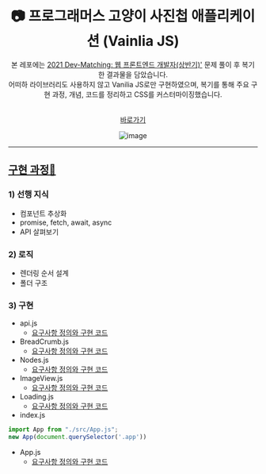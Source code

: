 <div align="center">
  <h1> 📷 프로그래머스 고양이 사진첩 애플리케이션 (Vainlia JS) </h1>
본 레포에는 <a href='https://programmers.co.kr/skill_check_assignments/100'>2021 Dev-Matching: 웹 프론트엔드 개발자(상반기)'</a> 문제 풀이 후 복기한 결과물을 담았습니다.</br>어떠하 라이브러리도 사용하지 않고 Vanilia JS로만 구현하였으며, 복기를 통해 주요 구현 과정, 개념, 코드를 정리하고 CSS를 커스터마이징했습니다. </br></br>

<a href='https://vanilajs-cat-album.netlify.app/'>바로가기</a>

![image](https://user-images.githubusercontent.com/66938939/168343043-58ec8567-e63a-4465-a99d-b1c46f359888.png)


</div>


<hr/>

## <a href='https://velog.io/@kina/%ED%94%84%EB%A1%9C%EA%B7%B8%EB%9E%98%EB%A8%B8%EC%8A%A4-%EA%B3%BC%EC%A0%9C%ED%85%8C%EC%8A%A4%ED%8A%B8-%EA%B3%A0%EC%96%91%EC%9D%B4-%EC%82%AC%EC%A7%84%EC%B2%A9-%EC%95%A0%ED%94%8C%EB%A6%AC%EC%BC%80%EC%9D%B4%EC%85%98'>구현 과정🍰</a>
### 1) 선행 지식</br>
* 컴포넌트 추상화</br>
* promise, fetch, await, async</br>
* API 살펴보기</br>
### 2) 로직</br>
* 렌더링 순서 설계</br>
* 폴더 구조 </br>
### 3) 구현</br>
* api.js
  * <a href='https://github.com/kina94/Cat-Photo-Album/blob/main/note/1.%20API%20%EA%B4%80%EB%A0%A8%20%EC%9A%94%EA%B5%AC%EC%82%AC%ED%95%AD.md'>요구사항 정의와 구현 코드</a>
* BreadCrumb.js
  * <a href='https://github.com/kina94/Cat-Photo-Album/blob/main/note/2.%20BreadCrumb%20%EA%B4%80%EB%A0%A8%20%EC%9A%94%EA%B5%AC%EC%82%AC%ED%95%AD.md'>요구사항 정의와 구현 코드</a>
* Nodes.js
  * <a href='https://github.com/kina94/Cat-Photo-Album/blob/main/note/3.%20Nodes%20%EA%B4%80%EB%A0%A8%20%EC%9A%94%EA%B5%AC%EC%82%AC%ED%95%AD.md
'>요구사항 정의와 구현 코드</a>
* ImageView.js
  * <a href='https://github.com/kina94/Cat-Photo-Album/blob/main/note/4.%20ImageView%20%EA%B4%80%EB%A0%A8%20%EC%9A%94%EA%B5%AC%EC%82%AC%ED%95%AD.md
'>요구사항 정의와 구현 코드</a>
* Loading.js
  * <a href='https://github.com/kina94/Cat-Photo-Album/blob/main/note/5.%20Loading%20%EA%B4%80%EB%A0%A8%20%EC%9A%94%EA%B5%AC%EC%82%AC%ED%95%AD.md
'>요구사항 정의와 구현 코드</a>
* index.js
```javascript
import App from "./src/App.js";
new App(document.querySelector('.app'))
````
* App.js
  * <a href='https://github.com/kina94/Cat-Photo-Album/blob/main/note/6.%20App%20%EA%B4%80%EB%A0%A8%20%EC%9A%94%EA%B5%AC%EC%82%AC%ED%95%AD.md
'>요구사항 정의와 구현 코드</a>
